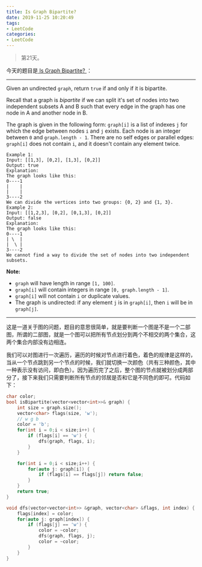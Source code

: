 ```yaml
---
title: Is Graph Bipartite?
date: 2019-11-25 10:20:49
tags:
- LeetCode
categories:
- LeetCode
---
```


> 第21天。

今天的题目是[  Is Graph Bipartite? ]( https://leetcode.com/problems/is-graph-bipartite/ )：

---

Given an undirected `graph`, return `true` if and only if it is bipartite.

Recall that a graph is *bipartite* if we can split it's set of nodes into two independent subsets A and B such that every edge in the graph has one node in A and another node in B.

The graph is given in the following form: `graph[i]` is a list of indexes `j` for which the edge between nodes `i` and `j` exists. Each node is an integer between `0` and `graph.length - 1`. There are no self edges or parallel edges: `graph[i]` does not contain `i`, and it doesn't contain any element twice.

```
Example 1:
Input: [[1,3], [0,2], [1,3], [0,2]]
Output: true
Explanation: 
The graph looks like this:
0----1
|    |
|    |
3----2
We can divide the vertices into two groups: {0, 2} and {1, 3}.
Example 2:
Input: [[1,2,3], [0,2], [0,1,3], [0,2]]
Output: false
Explanation: 
The graph looks like this:
0----1
| \  |
|  \ |
3----2
We cannot find a way to divide the set of nodes into two independent subsets.
```

 

**Note:**

- `graph` will have length in range `[1, 100]`.
- `graph[i]` will contain integers in range `[0, graph.length - 1]`.
- `graph[i]` will not contain `i` or duplicate values.
- The graph is undirected: if any element `j` is in `graph[i]`, then `i` will be in `graph[j]`.

---

这是一道关于图的问题，题目的意思很简单，就是要判断一个图是不是一个二部图，所谓的二部图，就是一个图可以把所有节点划分到两个不相交的两个集合，这两个集合内部没有边相连。

我们可以对图进行一次遍历，遍历的时候对节点进行着色，着色的规律是这样的，当从一个节点跳到另一个节点的时候，我们就切换一次颜色（共有三种颜色，其中一种表示没有访问，即白色）。因为遍历完了之后，整个图的节点就被划分成两部分了，接下来我们只需要判断所有节点的邻居是否和它是不同色的即可。代码如下：

```c++
char color;
bool isBipartite(vector<vector<int>>& graph) {
    int size = graph.size();
    vector<char> flags(size, 'w');
    // w g b
    color = 'b';
    for(int i = 0;i < size;i++) {
        if (flags[i] == 'w') {
            dfs(graph, flags, i);
        }
    }

    for(int i = 0;i < size;i++) {
        for(auto j: graph[i]) {
            if (flags[i] == flags[j]) return false;
        }
    }
    return true;
}

void dfs(vector<vector<int>> &graph, vector<char> &flags, int index) {
    flags[index] = color;
    for(auto j: graph[index]) {
        if (flags[j] == 'w') {
            color = ~color;
            dfs(graph, flags, j);
            color = ~color;
        }
    }
}
```

